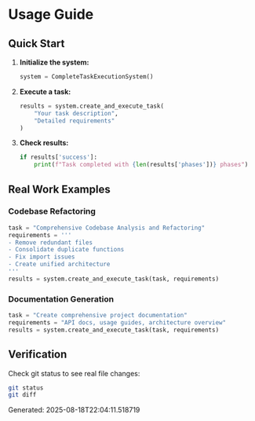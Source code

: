 # Usage Guide

## Quick Start

1. **Initialize the system:**
   ```python
   system = CompleteTaskExecutionSystem()
   ```

2. **Execute a task:**
   ```python
   results = system.create_and_execute_task(
       "Your task description",
       "Detailed requirements"
   )
   ```

3. **Check results:**
   ```python
   if results['success']:
       print(f"Task completed with {len(results['phases'])} phases")
   ```

## Real Work Examples

### Codebase Refactoring
```python
task = "Comprehensive Codebase Analysis and Refactoring"
requirements = '''
- Remove redundant files
- Consolidate duplicate functions  
- Fix import issues
- Create unified architecture
'''
results = system.create_and_execute_task(task, requirements)
```

### Documentation Generation
```python
task = "Create comprehensive project documentation"
requirements = "API docs, usage guides, architecture overview"
results = system.create_and_execute_task(task, requirements)
```

## Verification
Check git status to see real file changes:
```bash
git status
git diff
```

Generated: 2025-08-18T22:04:11.518719
